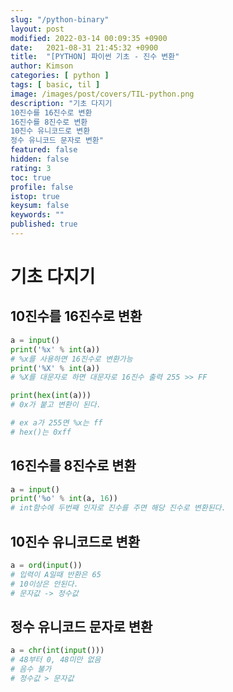 ```yaml
---
slug: "/python-binary"
layout: post
modified: 2022-03-14 00:09:35 +0900
date:   2021-08-31 21:45:32 +0900
title:  "[PYTHON] 파이썬 기초 - 진수 변환"
author: Kimson
categories: [ python ]
tags: [ basic, til ]
image: /images/post/covers/TIL-python.png
description: "기초 다지기
10진수를 16진수로 변환
16진수를 8진수로 변환
10진수 유니코드로 변환
정수 유니코드 문자로 변환"
featured: false
hidden: false
rating: 3
toc: true
profile: false
istop: true
keysum: false
keywords: ""
published: true
---
```


# 기초 다지기

## 10진수를 16진수로 변환

```python
a = input()
print('%x' % int(a))
# %x를 사용하면 16진수로 변환가능
print('%X' % int(a))
# %X를 대문자로 하면 대문자로 16진수 출력 255 >> FF

print(hex(int(a)))
# 0x가 붙고 변환이 된다.

# ex a가 255면 %x는 ff
# hex()는 0xff
```

## 16진수를 8진수로 변환

```python
a = input()
print('%o' % int(a, 16))
# int함수에 두번째 인자로 진수를 주면 해당 진수로 변환된다.
```

## 10진수 유니코드로 변환

```python
a = ord(input())
# 입력이 A일때 반환은 65
# 10이상은 안된다.
# 문자값 -> 정수값
```

## 정수 유니코드 문자로 변환

```python
a = chr(int(input()))
# 48부터 0, 48미만 없음
# 음수 불가
# 정수값 > 문자값
```